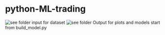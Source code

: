 # python-ML-trading
![see folder input for dataset](https://github.com/loliksamuel/python-ML-trading/blob/master/files/output/with%20bag%20in%20isUp/inp39out2/bt%20on%20all%20data/BT-summary_epc5000_hid15_inp39_out2.png)
![see folder Output for plots and models](https://www.altumintelligence.com/assets/time-series-prediction-using-lstm-deep-neural-networks/sinwave_full_seq.png)
start from build_model.py
